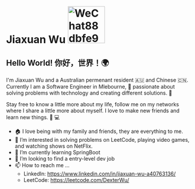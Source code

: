 # Jiaxuan Wu  <img width="100" alt="WeChat88dbfe9e7bb6f03071f47166e1882208" src="https://user-images.githubusercontent.com/38310030/193740612-2a0b0563-e7f7-44ed-9808-5a3ce47815f9.png">


## Hello World! 你好，世界！🌍
I'm Jiaxuan Wu and a Australian permenant resident 🇦🇺 and Chinese 🇨🇳. Currently I am a Software Engineer in Mlebourne, 🦘 passionate about solving problems with technology and creating different solutions. 👀 

Stay free to know a little more about my life, follow me on my networks where I share a little more about myself. I love to make new friends and learn new things. 🚀 💻

- 🏠 I love being with my family and friends, they are everything to me.
- 👀 I’m interested in solving problems on LeetCode, playing video games, and watching shows on NetFlix.
- 🌱 I’m currently learning SpringBoot
- 💞️ I’m looking to find a entry-level dev job
- 📫 How to reach me ...
  - LinkedIn: https://www.linkedin.com/in/jiaxuan-wu-a40763136/
  - LeetCode: https://leetcode.com/DexterWu/

<!---
dexter5230/dexter5230 is a ✨ special ✨ repository because its `README.md` (this file) appears on your GitHub profile.
You can click the Preview link to take a look at your changes.
--->
